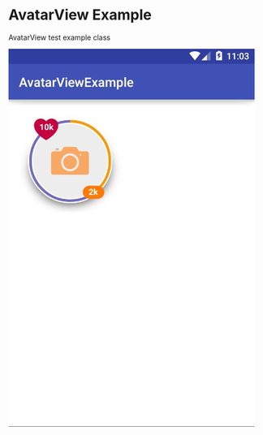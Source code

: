 # AvatarView Example
AvatarView test example class

![alt tag](https://github.com/AntonZorin/AvatarViewExample/blob/master/Screenshot_1.jpg)
